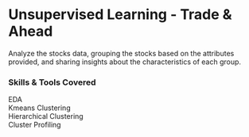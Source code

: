 # Unsupervised Learning - Trade & Ahead
Analyze the stocks data, grouping the stocks based on the attributes provided, and sharing insights about the characteristics of each group.

### Skills & Tools Covered
EDA  
Kmeans Clustering  
Hierarchical Clustering  
Cluster Profiling
